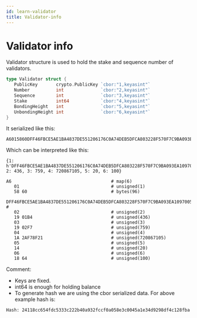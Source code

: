 ```yaml
---
id: learn-validator
title: Validator-info
---
```


# Validator info


Validator structure is used to hold the stake and sequence number of validators.
```go
type Validator struct {
   PublicKey       crypto.PublicKey `cbor:"1,keyasint"`
   Number          int              `cbor:"2,keyasint"`
   Sequence        int              `cbor:"3,keyasint"`
   Stake           int64            `cbor:"4,keyasint"`
   BondingHeight   int              `cbor:"5,keyasint"`
   UnbondingHeight int              `cbor:"6,keyasint"`
}
```
It serialized like this:
```
A6015860DFF46FBCE5AE1BA4837DE551206176C0A74DEB5DFCA803228F570F7C9BA093EA109700559B72FE1D385492F0D5A10F17A4CEC41EB2E552F51E1F7F48AB311D4E195B1563C1FCBA8EE201173E4E6362CABEDACCEE541F9EFC9C4140D9FB268102021901B4031902F7041A2AF78F210514061864
```
Which can be interpreted like this:
```
{1: h'DFF46FBCE5AE1BA4837DE551206176C0A74DEB5DFCA803228F570F7C9BA093EA109700559B72FE1D385492F0D5A10F17A4CEC41EB2E552F51E1F7F48AB311D4E195B1563C1FCBA8EE201173E4E6362CABEDACCEE541F9EFC9C4140D9FB268102', 2: 436, 3: 759, 4: 720867105, 5: 20, 6: 100}

A6                                      # map(6)
   01                                   # unsigned(1)
   58 60                                # bytes(96)
      DFF46FBCE5AE1BA4837DE551206176C0A74DEB5DFCA803228F570F7C9BA093EA109700559B72FE1D385492F0D5A10F17A4CEC41EB2E552F51E1F7F48AB311D4E195B1563C1FCBA8EE201173E4E6362CABEDACCEE541F9EFC9C4140D9FB268102 #
   02                                   # unsigned(2)
   19 01B4                              # unsigned(436)
   03                                   # unsigned(3)
   19 02F7                              # unsigned(759)
   04                                   # unsigned(4)
   1A 2AF78F21                          # unsigned(720867105)
   05                                   # unsigned(5)
   14                                   # unsigned(20)
   06                                   # unsigned(6)
   18 64                                # unsigned(100)
```

Comment:

- Keys are fixed.
- int64 is enough for holding balance
- To generate hash we are using the cbor serialized data. For above example hash is:
```
Hash: 24118cc654fdc5333c222b40a932fccf0a058e3c0045a1e34d9298df4c128fba
```